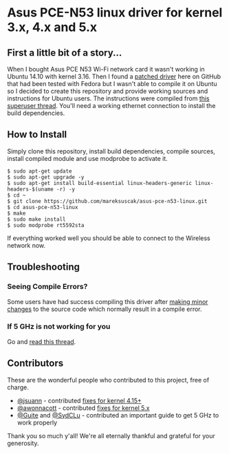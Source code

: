 # Asus PCE-N53 linux driver for kernel 3.x, 4.x and 5.x

## First a little bit of a story...

When I bought Asus PCE N53 Wi-Fi network card it wasn't working in Ubuntu 14.10 with kernel 3.16. Then I found a [patched driver](https://github.com/unused/patched-Asus-PCE-N53-linux-driver) here on GitHub that had been tested with Fedora but I wasn't able to compile it on Ubuntu so I decided to create this repository and provide working sources and instructions for Ubuntu users. The instructions were compiled from [this superuser thread](http://superuser.com/questions/663190/asus-pce-n53-11n-n600-pci-e-adapter-on-3-x-kernel). You'll need a working ethernet connection to install the build dependencies.

## How to Install

Simply clone this repository, install build dependencies, compile sources, install compiled module and use modprobe to activate it.

```
$ sudo apt-get update
$ sudo apt-get upgrade -y
$ sudo apt-get install build-essential linux-headers-generic linux-headers-$(uname -r) -y
$ cd ~
$ git clone https://github.com/mareksuscak/asus-pce-n53-linux.git
$ cd asus-pce-n53-linux
$ make
$ sudo make install
$ sudo modprobe rt5592sta
```

If everything worked well you should be able to connect to the Wireless network now.

## Troubleshooting

### Seeing Compile Errors?

Some users have had success compiling this driver after [making minor changes](https://github.com/mareksuscak/asus-pce-n53-linux/issues/4#issue-215234424) to the source code which normally result in a compile error.

### If 5 GHz is not working for you

Go and [read this thread](https://github.com/mareksuscak/asus-pce-n53-linux/issues/2#issuecomment-371232918).

## Contributors

These are the wonderful people who contributed to this project, free of charge.

- [@jsuann](https://github.com/jsuann) - contributed [fixes for kernel 4.15+](https://github.com/mareksuscak/asus-pce-n53-linux/pull/6)
- [@awonnacott](https://github.com/awonnacott) - contributed [fixes for kernel 5.x](https://github.com/mareksuscak/asus-pce-n53-linux/pull/7)
- [@Guite](https://github.com/Guite) and [@SydCLu](https://github.com/SydCLu) - contributed an important guide to get 5 GHz to work properly

Thank you so much y'all! We're all eternally thankful and grateful for your generosity. 
